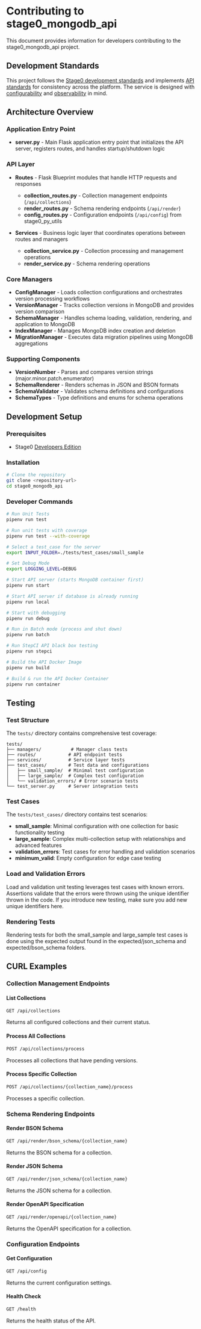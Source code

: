 # Contributing to stage0_mongodb_api

This document provides information for developers contributing to the stage0_mongodb_api project.

## Development Standards

This project follows the [Stage0 development standards](https://github.com/agile-learning-institute/stage0/blob/main/developer_edition/docs/contributing.md) and implements [API standards](https://github.com/agile-learning-institute/stage0/blob/main/developer_edition/docs/api-standards.md) for consistency across the platform. The service is designed with [configurability](https://github.com/agile-learning-institute/stage0/blob/main/developer_edition/docs/service-configurability.md) and [observability](https://github.com/agile-learning-institute/stage0/blob/main/developer_edition/docs/service-observability.md) in mind.

## Architecture Overview

### Application Entry Point

- **server.py** - Main Flask application entry point that initializes the API server, registers routes, and handles startup/shutdown logic

### API Layer

- **Routes** - Flask Blueprint modules that handle HTTP requests and responses
  - **collection_routes.py** - Collection management endpoints (`/api/collections`)
  - **render_routes.py** - Schema rendering endpoints (`/api/render`)
  - **config_routes.py** - Configuration endpoints (`/api/config`) from stage0_py_utils

- **Services** - Business logic layer that coordinates operations between routes and managers
  - **collection_service.py** - Collection processing and management operations
  - **render_service.py** - Schema rendering operations

### Core Managers

- **ConfigManager** - Loads collection configurations and orchestrates version processing workflows
- **VersionManager** - Tracks collection versions in MongoDB and provides version comparison
- **SchemaManager** - Handles schema loading, validation, rendering, and application to MongoDB
- **IndexManager** - Manages MongoDB index creation and deletion
- **MigrationManager** - Executes data migration pipelines using MongoDB aggregations

### Supporting Components

- **VersionNumber** - Parses and compares version strings (major.minor.patch.enumerator)
- **SchemaRenderer** - Renders schemas in JSON and BSON formats
- **SchemaValidator** - Validates schema definitions and configurations
- **SchemaTypes** - Type definitions and enums for schema operations

## Development Setup

### Prerequisites

- Stage0 [Developers Edition](https://github.com/agile-learning-institute/stage0/blob/main/developer_edition/README.md)

### Installation

```bash
# Clone the repository
git clone <repository-url>
cd stage0_mongodb_api
```

### Developer Commands

```bash
# Run Unit Tests
pipenv run test

# Run unit tests with coverage
pipenv run test --with-coverage

# Select a test_case for the server
export INPUT_FOLDER=./tests/test_cases/small_sample

# Set Debug Mode
export LOGGING_LEVEL=DEBUG

# Start API server (starts MongoDB container first)
pipenv run start

# Start API server if database is already running
pipenv run local

# Start with debugging
pipenv run debug

# Run in Batch mode (process and shut down)
pipenv run batch

# Run StepCI API black box testing
pipenv run stepci

# Build the API Docker Image
pipenv run build

# Build & run the API Docker Container
pipenv run container
```

## Testing

### Test Structure

The `tests/` directory contains comprehensive test coverage:

```
tests/
├── managers/           # Manager class tests
├── routes/            # API endpoint tests
├── services/          # Service layer tests
├── test_cases/        # Test data and configurations
│   ├── small_sample/  # Minimal test configuration
│   ├── large_sample/  # Complex test configuration
│   └── validation_errors/ # Error scenario tests
└── test_server.py     # Server integration tests
```

### Test Cases

The `tests/test_cases/` directory contains test scenarios:

- **small_sample**: Minimal configuration with one collection for basic functionality testing
- **large_sample**: Complex multi-collection setup with relationships and advanced features
- **validation_errors**: Test cases for error handling and validation scenarios
- **minimum_valid**: Empty configuration for edge case testing

### Load and Validation Errors
 Load and validation unit testing leverages test cases with known errors. Assertions validate that the errors were thrown using the unique identifier thrown in the code. If you introduce new testing, make sure you add new unique identifiers here.

### Rendering Tests
 Rendering tests for both the small_sample and large_sample test cases is done using the expected output found in the expected/json_schema and expected/bson_schema folders. 

## CURL Examples

### Collection Management Endpoints

#### List Collections
```bash
GET /api/collections
```
Returns all configured collections and their current status.

#### Process All Collections
```bash
POST /api/collections/process
```
Processes all collections that have pending versions.

#### Process Specific Collection
```bash
POST /api/collections/{collection_name}/process
```
Processes a specific collection.

### Schema Rendering Endpoints

#### Render BSON Schema
```bash
GET /api/render/bson_schema/{collection_name}
```
Returns the BSON schema for a collection.

#### Render JSON Schema
```bash
GET /api/render/json_schema/{collection_name}
```
Returns the JSON schema for a collection.

#### Render OpenAPI Specification
```bash
GET /api/render/openapi/{collection_name}
```
Returns the OpenAPI specification for a collection.

### Configuration Endpoints

#### Get Configuration
```bash
GET /api/config
```
Returns the current configuration settings.

#### Health Check
```bash
GET /health
```
Returns the health status of the API.

